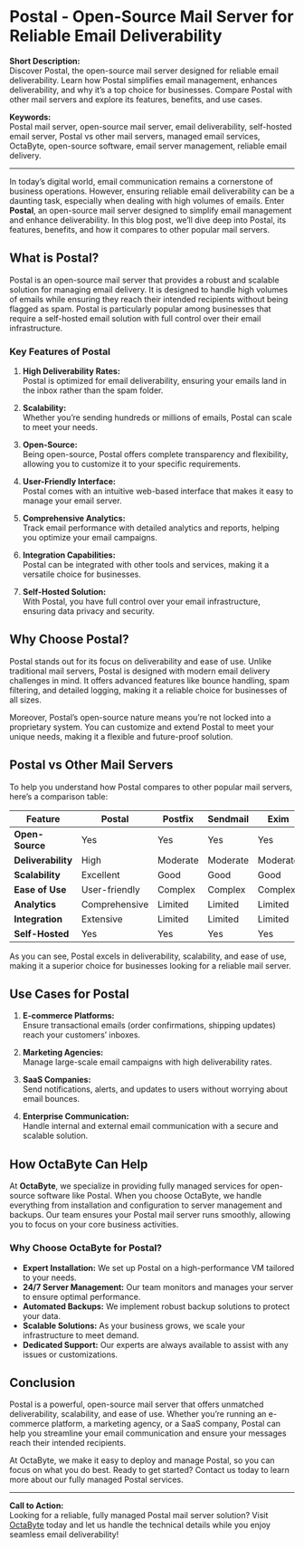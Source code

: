 # Postal - Open-Source Mail Server for Reliable Email Deliverability

**Short Description:**  
Discover Postal, the open-source mail server designed for reliable email deliverability. Learn how Postal simplifies email management, enhances deliverability, and why it’s a top choice for businesses. Compare Postal with other mail servers and explore its features, benefits, and use cases.

**Keywords:**  
Postal mail server, open-source mail server, email deliverability, self-hosted email server, Postal vs other mail servers, managed email services, OctaByte, open-source software, email server management, reliable email delivery.

---

In today’s digital world, email communication remains a cornerstone of business operations. However, ensuring reliable email deliverability can be a daunting task, especially when dealing with high volumes of emails. Enter **Postal**, an open-source mail server designed to simplify email management and enhance deliverability. In this blog post, we’ll dive deep into Postal, its features, benefits, and how it compares to other popular mail servers.

## What is Postal?

Postal is an open-source mail server that provides a robust and scalable solution for managing email delivery. It is designed to handle high volumes of emails while ensuring they reach their intended recipients without being flagged as spam. Postal is particularly popular among businesses that require a self-hosted email solution with full control over their email infrastructure.

### Key Features of Postal

1. **High Deliverability Rates:**  
   Postal is optimized for email deliverability, ensuring your emails land in the inbox rather than the spam folder.

2. **Scalability:**  
   Whether you’re sending hundreds or millions of emails, Postal can scale to meet your needs.

3. **Open-Source:**  
   Being open-source, Postal offers complete transparency and flexibility, allowing you to customize it to your specific requirements.

4. **User-Friendly Interface:**  
   Postal comes with an intuitive web-based interface that makes it easy to manage your email server.

5. **Comprehensive Analytics:**  
   Track email performance with detailed analytics and reports, helping you optimize your email campaigns.

6. **Integration Capabilities:**  
   Postal can be integrated with other tools and services, making it a versatile choice for businesses.

7. **Self-Hosted Solution:**  
   With Postal, you have full control over your email infrastructure, ensuring data privacy and security.

## Why Choose Postal?

Postal stands out for its focus on deliverability and ease of use. Unlike traditional mail servers, Postal is designed with modern email delivery challenges in mind. It offers advanced features like bounce handling, spam filtering, and detailed logging, making it a reliable choice for businesses of all sizes.

Moreover, Postal’s open-source nature means you’re not locked into a proprietary system. You can customize and extend Postal to meet your unique needs, making it a flexible and future-proof solution.

## Postal vs Other Mail Servers

To help you understand how Postal compares to other popular mail servers, here’s a comparison table:

| Feature                | Postal               | Postfix              | Sendmail             | Exim                 |
|------------------------|----------------------|----------------------|----------------------|----------------------|
| **Open-Source**        | Yes                  | Yes                  | Yes                  | Yes                  |
| **Deliverability**     | High                 | Moderate             | Moderate             | Moderate             |
| **Scalability**        | Excellent            | Good                 | Good                 | Good                 |
| **Ease of Use**        | User-friendly        | Complex              | Complex              | Complex              |
| **Analytics**          | Comprehensive        | Limited              | Limited              | Limited              |
| **Integration**        | Extensive            | Limited              | Limited              | Limited              |
| **Self-Hosted**        | Yes                  | Yes                  | Yes                  | Yes                  |

As you can see, Postal excels in deliverability, scalability, and ease of use, making it a superior choice for businesses looking for a reliable mail server.

## Use Cases for Postal

1. **E-commerce Platforms:**  
   Ensure transactional emails (order confirmations, shipping updates) reach your customers’ inboxes.

2. **Marketing Agencies:**  
   Manage large-scale email campaigns with high deliverability rates.

3. **SaaS Companies:**  
   Send notifications, alerts, and updates to users without worrying about email bounces.

4. **Enterprise Communication:**  
   Handle internal and external email communication with a secure and scalable solution.

## How OctaByte Can Help

At **OctaByte**, we specialize in providing fully managed services for open-source software like Postal. When you choose OctaByte, we handle everything from installation and configuration to server management and backups. Our team ensures your Postal mail server runs smoothly, allowing you to focus on your core business activities.

### Why Choose OctaByte for Postal?

- **Expert Installation:** We set up Postal on a high-performance VM tailored to your needs.
- **24/7 Server Management:** Our team monitors and manages your server to ensure optimal performance.
- **Automated Backups:** We implement robust backup solutions to protect your data.
- **Scalable Solutions:** As your business grows, we scale your infrastructure to meet demand.
- **Dedicated Support:** Our experts are always available to assist with any issues or customizations.

## Conclusion

Postal is a powerful, open-source mail server that offers unmatched deliverability, scalability, and ease of use. Whether you’re running an e-commerce platform, a marketing agency, or a SaaS company, Postal can help you streamline your email communication and ensure your messages reach their intended recipients.

At OctaByte, we make it easy to deploy and manage Postal, so you can focus on what you do best. Ready to get started? Contact us today to learn more about our fully managed Postal services.

---

**Call to Action:**  
Looking for a reliable, fully managed Postal mail server solution? Visit [OctaByte](https://octabyte.io) today and let us handle the technical details while you enjoy seamless email deliverability!